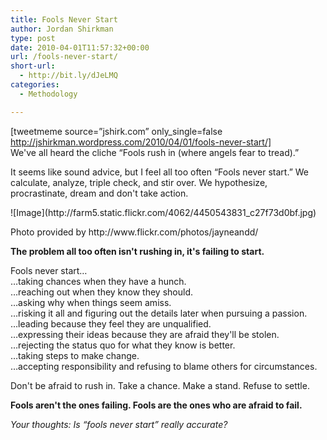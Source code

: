 ```yaml
---
title: Fools Never Start
author: Jordan Shirkman
type: post
date: 2010-04-01T11:57:32+00:00
url: /fools-never-start/
short-url:
  - http://bit.ly/dJeLMQ
categories:
  - Methodology

---
```

[tweetmeme source=”jshirk.com” only_single=false http://jshirkman.wordpress.com/2010/04/01/fools-never-start/]  
We've all heard the cliche &#8220;Fools rush in (where angels fear to tread).&#8221;

It seems like sound advice, but I feel all too often &#8220;Fools never start.&#8221; We calculate, analyze, triple check, and stir over. We hypothesize, procrastinate, dream and don't take action.

<div style="width: 510px" class="wp-caption aligncenter">
  ![Image](http://farm5.static.flickr.com/4062/4450543831_c27f73d0bf.jpg)
  
  <p class="wp-caption-text">
    Photo provided by http://www.flickr.com/photos/jayneandd/
  </p>
</div>

**The problem all too often isn't rushing in, it's failing to start.**

Fools never start&#8230;  
&#8230;taking chances when they have a hunch.  
&#8230;reaching out when they know they should.  
&#8230;asking why when things seem amiss.  
&#8230;risking it all and figuring out the details later when pursuing a passion.  
&#8230;leading because they feel they are unqualified.  
&#8230;expressing their ideas because they are afraid they'll be stolen.  
&#8230;rejecting the status quo for what they know is better.  
&#8230;taking steps to make change.  
&#8230;accepting responsibility and refusing to blame others for circumstances.

Don't be afraid to rush in. Take a chance. Make a stand. Refuse to settle.

**Fools aren't the ones failing. Fools are the ones who are afraid to fail.**

_Your thoughts: Is &#8220;fools never start&#8221; really accurate?_